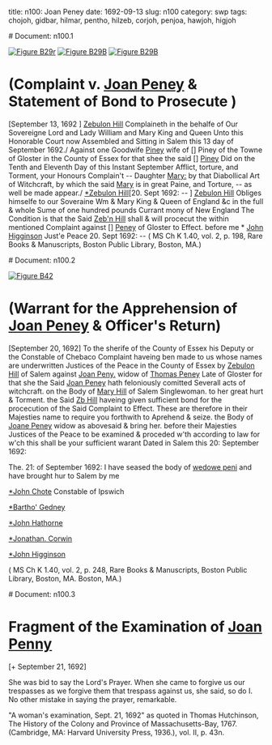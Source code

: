 title: n100: Joan Peney
date: 1692-09-13
slug: n100
category: swp
tags: chojoh, gidbar, hilmar, pentho, hilzeb, corjoh, penjoa, hawjoh, higjoh


<div markdown class="doc" id="n100.1"># Document: n100.1

[![Figure B29r](archives/BPL/gifs/B29A.gif)](archives/BPL/LARGE/B29A.jpg)
[![Figure B29B](archives/BPL/gifs/B29B.gif)](archives/BPL/LARGE/B29B.jpg)
[![Figure B29B](archives/BPL/gifs/B29B.gif)](archives/BPL/LARGE/B29B.jpg)

# (Complaint v. [Joan Peney](/tag/penjoa.html) & Statement of Bond to Prosecute )

 

[September 13, 1692 ] [Zebulon Hill](/tag/hilzeb.html) Complaineth in the behalfe of Our Sovereigne Lord and Lady William and Mary King and Queen Unto this Honorable Court now Assembled and Sitting in Salem this 13 day of September 1692./  Against one Goodwife [Piney](/tag/penjoa.html) wife of [] Piney  of the Towne of Gloster in the County of Essex for that shee the said [] [Piney](/tag/penjoa.html) Did on the Tenth and Eleventh Day of this Instant September Afflict, torture, and Torment, your Honours Complain't -- Daughter [Mary:](/tag/hilmar.html) by that Diabollical Art of Witchcraft, by which the said [Mary](/tag/hilmar.html) is in great Paine, and Torture, -- as well be made appear./
[*Zebulon Hill](/tag/hilzeb.html)[20. Sept 1692: -- ] [Zebulon Hill](/tag/hilzeb.html) Obliges himselfe to our Soveraine Wm & Mary King & Queen of England &c in the full & whole Sume of one hundred pounds Currant mony of New England The Condition is that the Said [Zeb'n Hill](/tag/hilzeb.html) shall & will procecut the within mentioned Complaint against [] [Peney](/tag/penjoa.html) of Gloster to Effect. before me * [John Higginson](/tag/higjoh.html) Just'e Peace 20. Sept 1692: --  ( MS Ch K 1.40, vol. 2, p. 198, Rare Books & Manuscripts, Boston Public Library, Boston, MA.)</div><div markdown class="doc" id="n100.2"># Document: n100.2

[![Figure B42](archives/BPL/gifs/B42.gif)](archives/BPL/LARGE/B42.jpg)

# (Warrant for the Apprehension of [Joan Peney](/tag/penjoa.html) & Officer's Return)
[September 20, 1692] To the sherife of the County of Essex his Deputy or the Constable  of Chebaco 
Complaint haveing ben made to us whose names are underwritten Justices of the Peace in the County of Essex by [Zebulon Hill](/tag/hilzeb.html) of Salem against [Joan Peny.](/tag/penjoa.html) widow of [Thomas Peney](/tag/pentho.html) Late of Gloster for that she the Said [Joan Peney](/tag/penjoa.html) hath feloniously comitted Severall acts of witchcraft. on the Body of [Mary Hill](/tag/hilmar.html) of Salem Singlewoman. to her great hurt & Torment. the Said [Zb Hill](/tag/hilzeb.html) haveing given sufficient bond for the procecution of the Said Complaint to Effect. These are therefore in their Majesties name to require you forthwith to Aprehend & seize. the Body of [Joane Peney](/tag/penjoa.html) widow as abovesaid & bring her. before their Majesties Justices of the Peace to be examined & proceded w'th according to law for w'ch this shall be your sufficient warant Dated in Salem this 20: September 1692: 

The. 21: of September 1692: I have seased the body of [wedowe peni](/tag/penjoa.html) and have brought hur to Salem by me

[*John Chote](/tag/chojoh.html) Constable of Ipswich

[*Bartho' Gedney](/tag/gidbar.html)

[*John Hathorne](/tag/hawjoh.html)

[*Jonathan. Corwin](/tag/corjoh.html)

[*John Higginson](/tag/higjoh.html)

( MS Ch K 1.40, vol. 2, p. 248, Rare Books & Manuscripts, Boston Public Library, Boston, MA. Boston, MA.)
</div><div markdown class="doc" id="n100.3"># Document: n100.3


# Fragment of the Examination of [Joan Penny](/tag/penjoa.html)

[+ September 21, 1692]

She was bid to say the Lord's Prayer. When she came to forgive us our trespasses as we forgive them that trespass against us, she said, so do I. No other mistake in saying the prayer, remarkable.

"A woman's examination, Sept. 21, 1692" as quoted in Thomas Hutchinson, The History of the Colony and Province of Massachusetts-Bay, 1767. (Cambridge, MA: Harvard University Press, 1936.), vol. II, p. 43n.
</div>